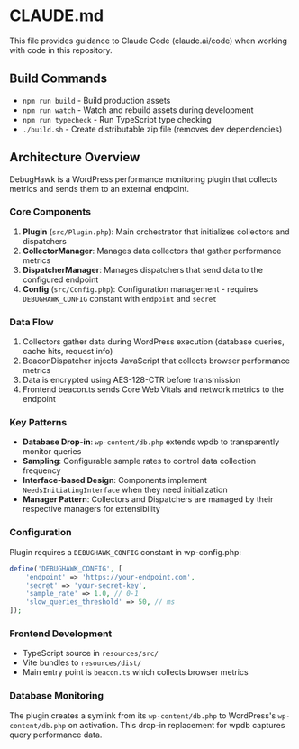# CLAUDE.md

This file provides guidance to Claude Code (claude.ai/code) when working with code in this repository.

## Build Commands

- `npm run build` - Build production assets
- `npm run watch` - Watch and rebuild assets during development
- `npm run typecheck` - Run TypeScript type checking
- `./build.sh` - Create distributable zip file (removes dev dependencies)

## Architecture Overview

DebugHawk is a WordPress performance monitoring plugin that collects metrics and sends them to an external endpoint.

### Core Components

1. **Plugin** (`src/Plugin.php`): Main orchestrator that initializes collectors and dispatchers
2. **CollectorManager**: Manages data collectors that gather performance metrics
3. **DispatcherManager**: Manages dispatchers that send data to the configured endpoint
4. **Config** (`src/Config.php`): Configuration management - requires `DEBUGHAWK_CONFIG` constant with `endpoint` and `secret`

### Data Flow

1. Collectors gather data during WordPress execution (database queries, cache hits, request info)
2. BeaconDispatcher injects JavaScript that collects browser performance metrics
3. Data is encrypted using AES-128-CTR before transmission
4. Frontend beacon.ts sends Core Web Vitals and network metrics to the endpoint

### Key Patterns

- **Database Drop-in**: `wp-content/db.php` extends wpdb to transparently monitor queries
- **Sampling**: Configurable sample rates to control data collection frequency
- **Interface-based Design**: Components implement `NeedsInitiatingInterface` when they need initialization
- **Manager Pattern**: Collectors and Dispatchers are managed by their respective managers for extensibility

### Configuration

Plugin requires a `DEBUGHAWK_CONFIG` constant in wp-config.php:
```php
define('DEBUGHAWK_CONFIG', [
    'endpoint' => 'https://your-endpoint.com',
    'secret' => 'your-secret-key',
    'sample_rate' => 1.0, // 0-1
    'slow_queries_threshold' => 50, // ms
]);
```

### Frontend Development

- TypeScript source in `resources/src/`
- Vite bundles to `resources/dist/`
- Main entry point is `beacon.ts` which collects browser metrics

### Database Monitoring

The plugin creates a symlink from its `wp-content/db.php` to WordPress's `wp-content/db.php` on activation. This drop-in replacement for wpdb captures query performance data.